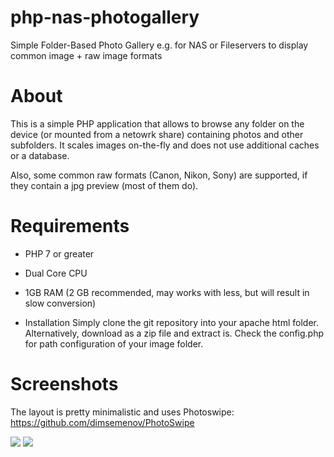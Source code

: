 # php-nas-photogallery
Simple Folder-Based Photo Gallery e.g. for NAS or Fileservers to display common image + raw image formats

# About
This is a simple PHP application that allows to browse any folder on the device (or mounted from a netowrk share) containing photos and other subfolders.
It scales images on-the-fly and does not use additional caches or a database.

Also, some common raw formats (Canon, Nikon, Sony) are supported, if they contain a jpg preview (most of them do).

# Requirements
- PHP 7 or greater
- Dual Core CPU
- 1GB RAM (2 GB recommended, may works with less, but will result in slow conversion)

- Installation
Simply clone the git repository into your apache html folder. Alternatively, download as a zip file and extract is.
Check the config.php for path configuration of your image folder.

# Screenshots

The layout is pretty minimalistic and uses Photoswipe: https://github.com/dimsemenov/PhotoSwipe

![](http://torsten-simon.de/pub/photogallery/gallery1.jpg)
![](http://torsten-simon.de/pub/photogallery/gallery2.jpg)
